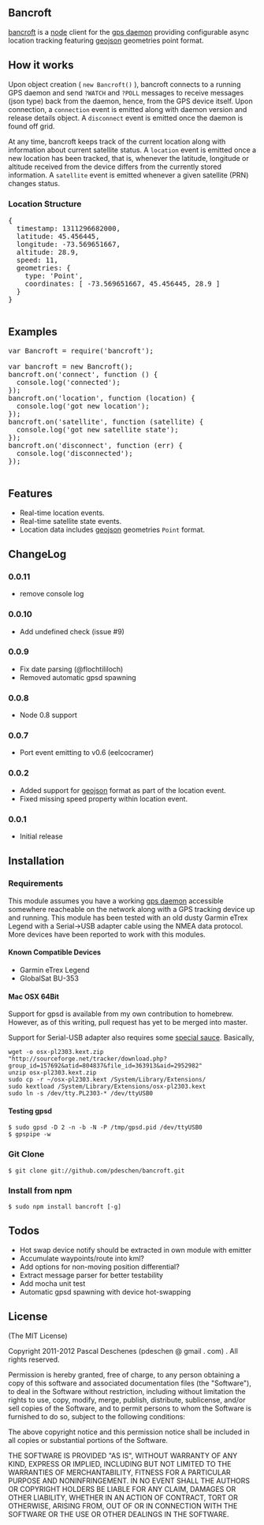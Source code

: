 ## Bancroft

[bancroft](http://en.wikipedia.org/wiki/Global_Positioning_System#Bancroft.27s_method) is a [node](http://nodejs.org) client for the [gps daemon](http://catb.org/gpsd/) providing configurable async location tracking featuring [geojson](http://geojson.org/) geometries point format.

## How it works

Upon object creation ( `new Bancroft()` ), bancroft connects to a running GPS daemon and send `?WATCH` and `?POLL` messages to receive messages (json type) back from the daemon, hence, from the GPS device itself. Upon connection, a `connection` event is emitted along with daemon version and release details object. A `disconnect` event is emitted once the daemon is found off grid.

At any time, bancroft keeps track of the current location along with information about current satellite status. A `location` event is emitted once a new location has been tracked, that is, whenever the latitude, longitude or altitude received from the device differs from the currently stored information. A `satellite` event is emitted whenever a given satellite (PRN) changes status.

### Location Structure

<pre>
{ 
  timestamp: 1311296682000,
  latitude: 45.456445,
  longitude: -73.569651667,
  altitude: 28.9,
  speed: 11,
  geometries: { 
    type: 'Point',
    coordinates: [ -73.569651667, 45.456445, 28.9 ] 
  } 
}

</pre>

## Examples

<pre>
var Bancroft = require('bancroft');

var bancroft = new Bancroft();
bancroft.on('connect', function () {
  console.log('connected');
});
bancroft.on('location', function (location) {
  console.log('got new location');
});
bancroft.on('satellite', function (satellite) {
  console.log('got new satellite state');
});
bancroft.on('disconnect', function (err) {
  console.log('disconnected');
});

</pre>

## Features

* Real-time location events.
* Real-time satellite state events.
* Location data includes [geojson](http://geojson.org/) geometries `Point` format.

## ChangeLog

### 0.0.11

* remove console log

### 0.0.10

* Add undefined check (issue #9)

### 0.0.9

* Fix date parsing (@flochtililoch)
* Removed automatic gpsd spawning

### 0.0.8

* Node 0.8 support

### 0.0.7
* Port event emitting to v0.6 (eelcocramer)

### 0.0.2
* Added support for [geojson](http://geojson.org/) format as part of the location event.
* Fixed missing speed property within location event.

### 0.0.1
* Initial release

## Installation

### Requirements

This module assumes you have a working [gps daemon](http://catb.org/gpsd/) accessible somewhere reacheable on the network along with a GPS tracking device up and running. This module has been tested with an old dusty Garmin eTrex Legend with a Serial->USB adapter cable using the NMEA data protocol. More devices have been reported to work with this modules.

#### Known Compatible Devices

* Garmin eTrex Legend
* GlobalSat BU-353 

#### Mac OSX 64Bit

Support for gpsd is available from my own contribution to homebrew. However, as of this writing, pull request has yet to be merged into master.

Support for Serial-USB adapter also requires some [special sauce](http://reg88.com/?p=243). Basically,

    wget -o osx-pl2303.kext.zip "http://sourceforge.net/tracker/download.php?group_id=157692&atid=804837&file_id=363913&aid=2952982"
    unzip osx-pl2303.kext.zip
    sudo cp -r ~/osx-pl2303.kext /System/Library/Extensions/
    sudo kextload /System/Library/Extensions/osx-pl2303.kext
    sudo ln -s /dev/tty.PL2303-* /dev/ttyUSB0 

#### Testing gpsd

    $ sudo gpsd -D 2 -n -b -N -P /tmp/gpsd.pid /dev/ttyUSB0
    $ gpspipe -w

### Git Clone

    $ git clone git://github.com/pdeschen/bancroft.git

### Install from npm

    $ sudo npm install bancroft [-g]

## Todos

* Hot swap device notify should be extracted in own module with emitter
* Accumulate waypoints/route into kml?
* Add options for non-moving position differential?
* Extract message parser for better testability
* Add mocha unit test
* Automatic gpsd spawning with device hot-swapping

## License

(The MIT License)

Copyright 2011-2012 Pascal Deschenes (pdeschen @ gmail . com) . All rights reserved.

Permission is hereby granted, free of charge, to any person obtaining a copy of this software and associated documentation files (the "Software"), to deal in the Software without restriction, including without limitation the rights to use, copy, modify, merge, publish, distribute, sublicense, and/or sell copies of the Software, and to permit persons to whom the Software is furnished to do so, subject to the following conditions:

The above copyright notice and this permission notice shall be included in all copies or substantial portions of the Software.

THE SOFTWARE IS PROVIDED "AS IS", WITHOUT WARRANTY OF ANY KIND, EXPRESS OR IMPLIED, INCLUDING BUT NOT LIMITED TO THE WARRANTIES OF MERCHANTABILITY, FITNESS FOR A PARTICULAR PURPOSE AND NONINFRINGEMENT. IN NO EVENT SHALL THE AUTHORS OR COPYRIGHT HOLDERS BE LIABLE FOR ANY CLAIM, DAMAGES OR OTHER LIABILITY, WHETHER IN AN ACTION OF CONTRACT, TORT OR OTHERWISE, ARISING FROM, OUT OF OR IN CONNECTION WITH THE SOFTWARE OR THE USE OR OTHER DEALINGS IN THE SOFTWARE.
